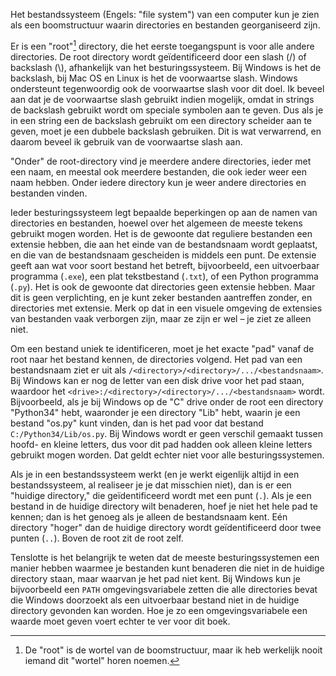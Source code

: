 Het bestandssysteem (Engels: "file system") van een computer kun je zien
als een boomstructuur waarin directories en bestanden georganiseerd
zijn.

Er is een "root"[^19] directory, die het eerste toegangspunt is voor
alle andere directories. De root directory wordt geïdentificeerd door
een slash (/) of backslash (\\), afhankelijk van het besturingssysteem.
Bij Windows is het de backslash, bij Mac OS en Linux is het de
voorwaartse slash. Windows ondersteunt tegenwoordig ook de voorwaartse
slash voor dit doel. Ik beveel aan dat je de voorwaartse slash gebruikt
indien mogelijk, omdat in strings de backslash gebruikt wordt om
speciale symbolen aan te geven. Dus als je in een string een de
backslash gebruikt om een directory scheider aan te geven, moet je een
dubbele backslash gebruiken. Dit is wat verwarrend, en daarom beveel ik
gebruik van de voorwaartse slash aan.

"Onder" de root-directory vind je meerdere andere directories, ieder met
een naam, en meestal ook meerdere bestanden, die ook ieder weer een naam
hebben. Onder iedere directory kun je weer andere directories en
bestanden vinden.

Ieder besturingssysteem legt bepaalde beperkingen op aan de namen van
directories en bestanden, hoewel over het algemeen de meeste tekens
gebruikt mogen worden. Het is de gewoonte dat reguliere bestanden een
extensie hebben, die aan het einde van de bestandsnaam wordt geplaatst,
en die van de bestandsnaam gescheiden is middels een punt. De extensie
geeft aan wat voor soort bestand het betreft, bijvoorbeeld, een
uitvoerbaar programma (`.exe`), een plat tekstbestand (`.txt`), of een
Python programma (`.py`). Het is ook de gewoonte dat directories geen
extensie hebben. Maar dit is geen verplichting, en je kunt zeker
bestanden aantreffen zonder, en directories met extensie. Merk op dat in
een visuele omgeving de extensies van bestanden vaak verborgen zijn,
maar ze zijn er wel – je ziet ze alleen niet.

Om een bestand uniek te identificeren, moet je het exacte "pad" vanaf de
root naar het bestand kennen, de directories volgend. Het pad van een
bestandsnaam ziet er uit als
`/<directory>/<directory>/.../<bestandsnaam>`. Bij Windows kan er nog de
letter van een disk drive voor het pad staan, waardoor het
`<drive>:/<directory>/<directory>/.../<bestandsnaam>` wordt.
Bijvoorbeeld, als je bij Windows op de "C" drive onder de root een
directory "Python34" hebt, waaronder je een directory "Lib" hebt, waarin
je een bestand "os.py" kunt vinden, dan is het pad voor dat bestand
`C:/Python34/Lib/os.py`. Bij Windows wordt er geen verschil gemaakt
tussen hoofd- en kleine letters, dus voor dit pad hadden ook alleen
kleine letters gebruikt mogen worden. Dat geldt echter niet voor alle
besturingssystemen.

Als je in een bestandssysteem werkt (en je werkt eigenlijk altijd in een
bestandssysteem, al realiseer je je dat misschien niet), dan is er een
"huidige directory," die geïdentificeerd wordt met een punt (`.`). Als
je een bestand in de huidige directory wilt benaderen, hoef je niet het
hele pad te kennen; dan is het genoeg als je alleen de bestandsnaam
kent. Eén directory "hoger" dan de huidige directory wordt
geïdentificeerd door twee punten (`..`). Boven de root zit de root zelf.

Tenslotte is het belangrijk te weten dat de meeste besturingssystemen
een manier hebben waarmee je bestanden kunt benaderen die niet in de
huidige directory staan, maar waarvan je het pad niet kent. Bij Windows
kun je bijvoorbeeld een `PATH` omgevingsvariabele zetten die alle
directories bevat die Windows doorzoekt als een uitvoerbaar bestand niet
in de huidige directory gevonden kan worden. Hoe je zo een
omgevingsvariabele een waarde moet geven voert echter te ver voor dit
boek.

[^19]: De "root" is de wortel van de boomstructuur, maar ik heb
    werkelijk nooit iemand dit "wortel" horen noemen.

